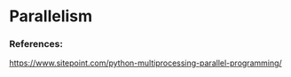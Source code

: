 # Parallelism

### References:
https://www.sitepoint.com/python-multiprocessing-parallel-programming/
